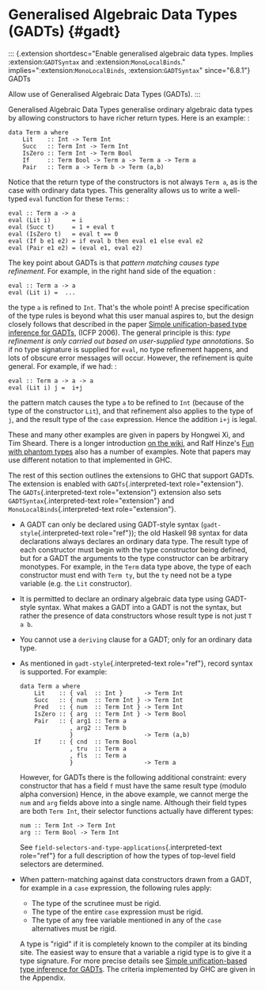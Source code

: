 Generalised Algebraic Data Types (GADTs) {#gadt}
========================================

::: {.extension shortdesc="Enable generalised algebraic data types.
Implies :extension:`GADTSyntax` and :extension:`MonoLocalBinds`." implies=":extension:`MonoLocalBinds`, :extension:`GADTSyntax`" since="6.8.1"}
GADTs

Allow use of Generalised Algebraic Data Types (GADTs).
:::

Generalised Algebraic Data Types generalise ordinary algebraic data
types by allowing constructors to have richer return types. Here is an
example: :

    data Term a where
        Lit    :: Int -> Term Int
        Succ   :: Term Int -> Term Int
        IsZero :: Term Int -> Term Bool
        If     :: Term Bool -> Term a -> Term a -> Term a
        Pair   :: Term a -> Term b -> Term (a,b)

Notice that the return type of the constructors is not always `Term a`,
as is the case with ordinary data types. This generality allows us to
write a well-typed `eval` function for these `Terms`: :

    eval :: Term a -> a
    eval (Lit i)      = i
    eval (Succ t)     = 1 + eval t
    eval (IsZero t)   = eval t == 0
    eval (If b e1 e2) = if eval b then eval e1 else eval e2
    eval (Pair e1 e2) = (eval e1, eval e2)

The key point about GADTs is that *pattern matching causes type
refinement*. For example, in the right hand side of the equation :

    eval :: Term a -> a
    eval (Lit i) =  ...

the type `a` is refined to `Int`. That\'s the whole point! A precise
specification of the type rules is beyond what this user manual aspires
to, but the design closely follows that described in the paper [Simple
unification-based type inference for
GADTs](http://research.microsoft.com/%7Esimonpj/papers/gadt/), (ICFP
2006). The general principle is this: *type refinement is only carried
out based on user-supplied type annotations*. So if no type signature is
supplied for `eval`, no type refinement happens, and lots of obscure
error messages will occur. However, the refinement is quite general. For
example, if we had: :

    eval :: Term a -> a -> a
    eval (Lit i) j =  i+j

the pattern match causes the type `a` to be refined to `Int` (because of
the type of the constructor `Lit`), and that refinement also applies to
the type of `j`, and the result type of the `case` expression. Hence the
addition `i+j` is legal.

These and many other examples are given in papers by Hongwei Xi, and Tim
Sheard. There is a longer introduction [on the
wiki](http://www.haskell.org/haskellwiki/GADT), and Ralf Hinze\'s [Fun
with phantom
types](http://www.cs.ox.ac.uk/ralf.hinze/publications/With.pdf) also has
a number of examples. Note that papers may use different notation to
that implemented in GHC.

The rest of this section outlines the extensions to GHC that support
GADTs. The extension is enabled with `GADTs`{.interpreted-text
role="extension"}. The `GADTs`{.interpreted-text role="extension"}
extension also sets `GADTSyntax`{.interpreted-text role="extension"} and
`MonoLocalBinds`{.interpreted-text role="extension"}.

-   A GADT can only be declared using GADT-style syntax
    (`gadt-style`{.interpreted-text role="ref"}); the old Haskell 98
    syntax for data declarations always declares an ordinary data type.
    The result type of each constructor must begin with the type
    constructor being defined, but for a GADT the arguments to the type
    constructor can be arbitrary monotypes. For example, in the `Term`
    data type above, the type of each constructor must end with
    `Term ty`, but the `ty` need not be a type variable (e.g. the `Lit`
    constructor).
-   It is permitted to declare an ordinary algebraic data type using
    GADT-style syntax. What makes a GADT into a GADT is not the syntax,
    but rather the presence of data constructors whose result type is
    not just `T a b`.
-   You cannot use a `deriving` clause for a GADT; only for an ordinary
    data type.
-   As mentioned in `gadt-style`{.interpreted-text role="ref"}, record
    syntax is supported. For example:

        data Term a where
            Lit    :: { val  :: Int }      -> Term Int
            Succ   :: { num  :: Term Int } -> Term Int
            Pred   :: { num  :: Term Int } -> Term Int
            IsZero :: { arg  :: Term Int } -> Term Bool
            Pair   :: { arg1 :: Term a
                      , arg2 :: Term b
                      }                    -> Term (a,b)
            If     :: { cnd  :: Term Bool
                      , tru  :: Term a
                      , fls  :: Term a
                      }                    -> Term a

    However, for GADTs there is the following additional constraint:
    every constructor that has a field `f` must have the same result
    type (modulo alpha conversion) Hence, in the above example, we
    cannot merge the `num` and `arg` fields above into a single name.
    Although their field types are both `Term Int`, their selector
    functions actually have different types:

        num :: Term Int -> Term Int
        arg :: Term Bool -> Term Int

    See `field-selectors-and-type-applications`{.interpreted-text
    role="ref"} for a full description of how the types of top-level
    field selectors are determined.

-   When pattern-matching against data constructors drawn from a GADT,
    for example in a `case` expression, the following rules apply:

    -   The type of the scrutinee must be rigid.
    -   The type of the entire `case` expression must be rigid.
    -   The type of any free variable mentioned in any of the `case`
        alternatives must be rigid.

    A type is \"rigid\" if it is completely known to the compiler at its
    binding site. The easiest way to ensure that a variable a rigid type
    is to give it a type signature. For more precise details see [Simple
    unification-based type inference for
    GADTs](http://research.microsoft.com/%7Esimonpj/papers/gadt/). The
    criteria implemented by GHC are given in the Appendix.

